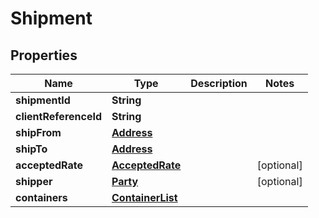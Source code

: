 
# Shipment

## Properties
Name | Type | Description | Notes
------------ | ------------- | ------------- | -------------
**shipmentId** | **String** |  | 
**clientReferenceId** | **String** |  | 
**shipFrom** | [**Address**](Address.md) |  | 
**shipTo** | [**Address**](Address.md) |  | 
**acceptedRate** | [**AcceptedRate**](AcceptedRate.md) |  |  [optional]
**shipper** | [**Party**](Party.md) |  |  [optional]
**containers** | [**ContainerList**](ContainerList.md) |  | 



